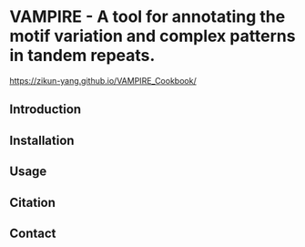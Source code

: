 # VAMPIRE - A tool for annotating the motif variation and complex patterns in tandem repeats.

https://zikun-yang.github.io/VAMPIRE_Cookbook/

## Introduction

## Installation

## Usage

## Citation

## Contact
